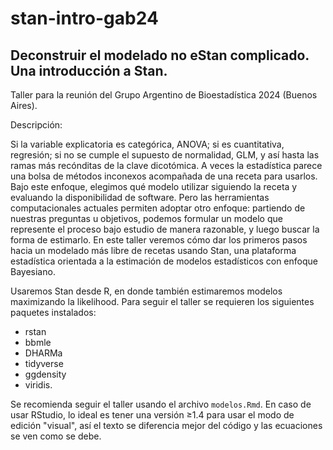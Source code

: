 # stan-intro-gab24

## Deconstruir el modelado no eStan complicado. Una introducción a Stan.

Taller para la reunión del Grupo Argentino de Bioestadística 2024
(Buenos Aires).

Descripción:

Si la variable explicatoria es categórica, ANOVA; si es cuantitativa,
regresión; si no se cumple el supuesto de normalidad, GLM, y así hasta
las ramas más recónditas de la clave dicotómica. A veces la estadística
parece una bolsa de métodos inconexos acompañada de una receta para
usarlos. Bajo este enfoque, elegimos qué modelo utilizar siguiendo la
receta y evaluando la disponibilidad de software. Pero las herramientas
computacionales actuales permiten adoptar otro enfoque: partiendo de
nuestras preguntas u objetivos, podemos formular un modelo que
represente el proceso bajo estudio de manera razonable, y luego buscar
la forma de estimarlo. En este taller veremos cómo dar los primeros
pasos hacia un modelado más libre de recetas usando Stan, una plataforma
estadística orientada a la estimación de modelos estadísticos con
enfoque Bayesiano.

Usaremos Stan desde R, en donde también estimaremos modelos maximizando
la likelihood. Para seguir el taller se requieren los siguientes
paquetes instalados: 
- rstan
- bbmle
- DHARMa
- tidyverse
- ggdensity
- viridis.

Se recomienda seguir el taller usando el archivo `modelos.Rmd`. En caso de usar
RStudio, lo ideal es tener una versión $\ge$1.4 para usar el modo de
edición "visual", así el texto se diferencia mejor del código y las
ecuaciones se ven como se debe.
